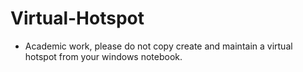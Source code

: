 # Virtual-Hotspot
  - Academic work, please do not copy
create and maintain a virtual hotspot from your windows notebook.
